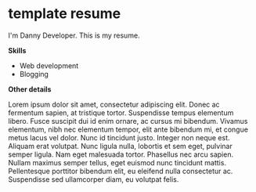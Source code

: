 # template resume

I'm Danny Developer. This is my resume.

**Skills**

- Web development
- Blogging

**Other details**

Lorem ipsum dolor sit amet, consectetur adipiscing elit. Donec ac fermentum sapien, at tristique tortor. Suspendisse tempus elementum libero. Fusce suscipit dui id enim ornare, ac cursus mi bibendum. Vivamus elementum, nibh nec elementum tempor, elit ante bibendum mi, et congue metus lacus vel dolor. Nunc id tincidunt justo. Integer non neque est. Aliquam erat volutpat. Nunc ligula nulla, lobortis et sem eget, pulvinar semper ligula. Nam eget malesuada tortor. Phasellus nec arcu sapien. Nullam maximus semper tellus, eget euismod nunc tincidunt mattis. Pellentesque porttitor bibendum elit, eu eleifend nulla consectetur ac. Suspendisse sed ullamcorper diam, eu volutpat felis.
